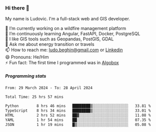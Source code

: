 ### Hi there 👋

My name is Ludovic. I'm a full-stack web and GIS developer.

 🔭 I’m currently working on a wildfire management platform<br/>
 🌱 I’m continuously learning Angular, FastAPI, Docker, PostgreSQL<br/>
 👯 I like GIS tools such as Geopandas, PostGIS, GDAL<br/>
 💬 Ask me about energy transition or travels<br/>
 📫 How to reach me: ludo.beghin@gmail.com or [Linkedin](https://www.linkedin.com/in/ludovic-beghin/)<br/>
 😄 Pronouns: He/Him<br/>
 ⚡ Fun fact: The first time I programmed was in [Algobox](https://fr.wikipedia.org/wiki/Algobox)<br/>

##### Programming stats
<!--START_SECTION:waka-->

```txt
From: 29 March 2024 - To: 28 April 2024

Total Time: 25 hrs 57 mins

Python        8 hrs 46 mins   ████████▒░░░░░░░░░░░░░░░░   33.81 %
TypeScript    8 hrs 34 mins   ████████▒░░░░░░░░░░░░░░░░   33.01 %
HTML          2 hrs 52 mins   ██▓░░░░░░░░░░░░░░░░░░░░░░   11.08 %
YAML          1 hr 54 mins    ██░░░░░░░░░░░░░░░░░░░░░░░   07.35 %
JSON          1 hr 19 mins    █▒░░░░░░░░░░░░░░░░░░░░░░░   05.08 %
```

<!--END_SECTION:waka-->
